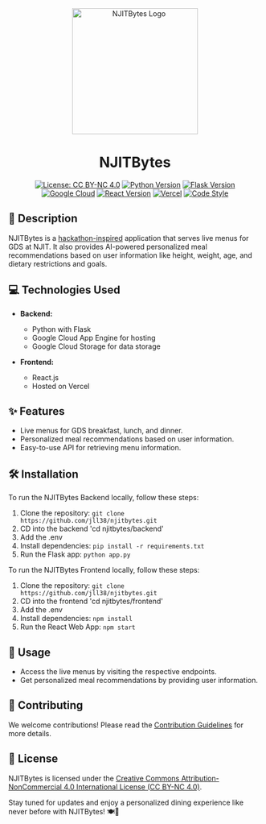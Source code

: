 <div align="center">
  <img src="https://github.com/jll38/njithacks-njitbytes/assets/17418847/ee62697a-8ee3-4f34-8dbc-18222ed1b058" alt="NJITBytes Logo" width="250">
</div>
<h1 align="center">NJITBytes</h1>
<p align="center">
  <a href="https://creativecommons.org/licenses/by-nc/4.0/"><img src="https://img.shields.io/badge/License-CC%20BY--NC%204.0-lightgrey.svg" alt="License: CC BY-NC 4.0"></a>
  <a href="https://www.python.org/downloads/"><img src="https://img.shields.io/badge/Python-3.9%2B-blue.svg" alt="Python Version"></a>
  <a href="https://palletsprojects.com/p/flask/"><img src="https://img.shields.io/badge/Flask-2.0-green.svg" alt="Flask Version"></a>
  <a href="https://cloud.google.com/appengine"><img src="https://img.shields.io/badge/Google%20Cloud-App%20Engine-orange.svg" alt="Google Cloud"></a>
  <a href="https://reactjs.org/"><img src="https://img.shields.io/badge/React-17.0.0-blue.svg" alt="React Version"></a>
  <a href="https://vercel.com/"><img src="https://img.shields.io/badge/Vercel-Deployed-brightgreen.svg" alt="Vercel"></a>
  <a href="https://black.readthedocs.io/en/stable/"><img src="https://img.shields.io/badge/Code%20Style-Black-black.svg" alt="Code Style"></a>
</p>

## 🚀 Description

NJITBytes is a [hackathon-inspired](https://devpost.com/software/njit-bytes) application that serves live menus for GDS at NJIT. It also provides AI-powered personalized meal recommendations based on user information like height, weight, age, and dietary restrictions and goals.

## 💻 Technologies Used

- **Backend:**
  - Python with Flask
  - Google Cloud App Engine for hosting
  - Google Cloud Storage for data storage

- **Frontend:**
  - React.js
  - Hosted on Vercel

## ✨ Features

- Live menus for GDS breakfast, lunch, and dinner.
- Personalized meal recommendations based on user information.
- Easy-to-use API for retrieving menu information.

## 🛠️ Installation

To run the NJITBytes Backend locally, follow these steps:

1. Clone the repository: `git clone https://github.com/jll38/njitbytes.git`
2. CD into the backend 'cd njitbytes/backend'
3. Add the .env
4. Install dependencies: `pip install -r requirements.txt`
5. Run the Flask app: `python app.py`

To run the NJITBytes Frontend locally, follow these steps:
1. Clone the repository: `git clone https://github.com/jll38/njitbytes.git`
2. CD into the frontend 'cd njitbytes/frontend'
3. Add the .env
4. Install dependencies: `npm install`
5. Run the React Web App: `npm start`

## 🌟 Usage

- Access the live menus by visiting the respective endpoints.
- Get personalized meal recommendations by providing user information.

## 🤝 Contributing

We welcome contributions! Please read the [Contribution Guidelines](CONTRIBUTING.md) for more details.

## 📄 License

NJITBytes is licensed under the [Creative Commons Attribution-NonCommercial 4.0 International License (CC BY-NC 4.0)](https://creativecommons.org/licenses/by-nc/4.0/).

Stay tuned for updates and enjoy a personalized dining experience like never before with NJITBytes! 🍽️🎉





